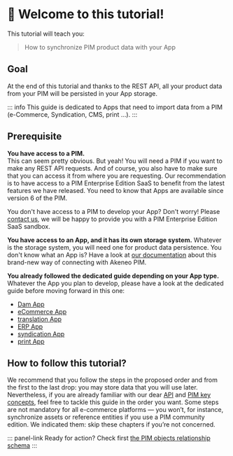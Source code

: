# 👋 Welcome to this tutorial!

This tutorial will teach you:
> How to synchronize PIM product data with your App

## Goal
At the end of this tutorial and thanks to the REST API, all your product data from your PIM will be persisted in your App storage.

::: info
This guide is dedicated to Apps that need to import data from a PIM (e-Commerce, Syndication, CMS, print ...).
:::

## Prerequisite

<i class="fa fa-check-square"></i> **You have access to a PIM.**  
This can seem pretty obvious. But yeah! You will need a PIM if you want to make any REST API requests.
And of course, you also have to make sure that you can access it from where you are requesting.
Our recommendation is to have access to a PIM Enterprise Edition SaaS to benefit from the latest features we have released. You need to know that Apps are available since version 6 of the PIM. 

You don't have access to a PIM to develop your App?  Don't worry!
Please [contact us](https://www.akeneo.com/contact/), we will be happy to provide you with a PIM Enterprise Edition SaaS sandbox.

<i class="fa fa-check-square"></i> **You have access to an App, and it has its own storage system.**
Whatever is the storage system, you will need one for product data persistence.
You don't know what an App is? Have a look at [our documentation](/apps/introduction.html) about this brand-new way of connecting with Akeneo PIM.

<i class="fa fa-check-square"></i> **You already followed the dedicated guide depending on your App type.**
Whatever the App you plan to develop, please have a look at the dedicated guide before moving forward in this one:
 - [Dam App](/guides/dam-connection/introduction.html)
 - [eCommerce App](/guides/ecommerce-connection/introduction.html)
 - [translation App](/guides/translation-connection/introduction.html)
 - [ERP App](/guides/erp-connection/introduction.html)
 - [syndication App](/guides/syndication-connection/introduction.html)
 - [print App](/guides/print-connection/introduction.html)

## How to follow this tutorial?

We recommend that you follow the steps in the proposed order and from the first to the last drop: you may store data that you will use later.
Nevertheless, if you are already familiar with our dear [API](https://api.akeneo.com/) and [PIM key concepts](https://help.akeneo.com/pim/serenity/themes-for-julia.html#first-steps), feel free to tackle this guide in the order you want.
Some steps are not mandatory for all e-commerce platforms — you won’t, for instance, synchronize assets or reference entities if you use a PIM community edition. We indicated them: skip these chapters if you’re not concerned.

::: panel-link Ready for action? Check first [the PIM objects relationship schema](/getting-started/synchronize-pim-products-6x/step-0.html)
:::

